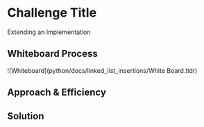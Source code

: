 # Challenge Title

Extending an Implementation

## Whiteboard Process

![Whiteboard](python/docs/linked_list_insertions/White Board.tldr)

## Approach & Efficiency


## Solution

